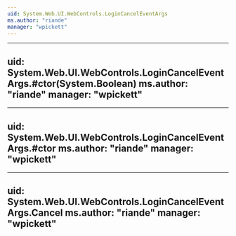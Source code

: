 ```yaml
---
uid: System.Web.UI.WebControls.LoginCancelEventArgs
ms.author: "riande"
manager: "wpickett"
---
```


---
uid: System.Web.UI.WebControls.LoginCancelEventArgs.#ctor(System.Boolean)
ms.author: "riande"
manager: "wpickett"
---

---
uid: System.Web.UI.WebControls.LoginCancelEventArgs.#ctor
ms.author: "riande"
manager: "wpickett"
---

---
uid: System.Web.UI.WebControls.LoginCancelEventArgs.Cancel
ms.author: "riande"
manager: "wpickett"
---

